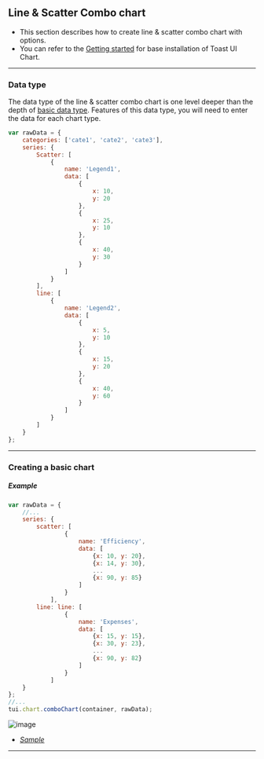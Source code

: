 ## Line & Scatter Combo chart
* This section describes how to create line & scatter combo chart with options.
* You can refer to the [Getting started](getting-started.md) for base installation of Toast UI Chart.

***

### Data type

The data type of the line & scatter combo chart is one level deeper than the depth of [basic data type](chart-types-bar,column.md#basic-data-type).
Features of this data type, you will need to enter the data for each chart type.


```javascript
var rawData = {
    categories: ['cate1', 'cate2', 'cate3'],
    series: {
        Scatter: [
            {
                name: 'Legend1',
                data: [
                    {
                        x: 10,
                        y: 20
                    }, 
                    {
                        x: 25,
                        y: 10
                    }, 
                    {
                        x: 40,
                        y: 30
                    }
                ]
            }
        ],
        line: [
            {
                name: 'Legend2',
                data: [
                    {
                        x: 5,
                        y: 10
                    },
                    {
                        x: 15, 
                        y: 20
                    },
                    {
                        x: 40,
                        y: 60
                    }
                ]
            }
        ]
    }
};
```

***

### Creating a basic chart

##### Example

```javascript
var rawData = {
    //...
    series: {
        scatter: [
                {
                    name: 'Efficiency',
                    data: [
                        {x: 10, y: 20},
                        {x: 14, y: 30},
                        ...
                        {x: 90, y: 85}
                    ]
                }
            ],
        line: line: [
                {
                    name: 'Expenses',
                    data: [
                        {x: 15, y: 15},
                        {x: 30, y: 23},
                        ...
                        {x: 90, y: 82}
                    ]
                }
            ]
    }
};
//...
tui.chart.comboChart(container, rawData);
```
![image](https://cloud.githubusercontent.com/assets/7088720/20824269/9af12e9c-b89e-11e6-9e8b-1a617eebba86.png)

* _[Sample](https://nhn.github.io/tui.chart/latest/tutorial-example08-04-combo-chart-line-and-scatter)_

***

